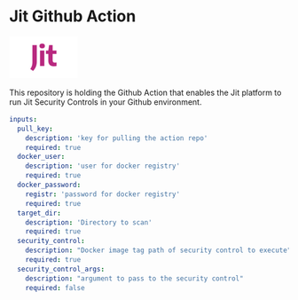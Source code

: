 # Jit Github Action

![alt text](images/jit-logo-small.png)

This repository is holding the Github Action that enables the Jit platform to run Jit Security Controls in your Github environment.

```yaml
inputs:
  pull_key:
    description: 'key for pulling the action repo'
    required: true
  docker_user:
    description: 'user for docker registry'
    required: true
  docker_password:
    registr: 'password for docker registry'
    required: true
  target_dir:
    description: 'Directory to scan'
    required: true
  security_control:
    description: "Docker image tag path of security control to execute"
    required: true
  security_control_args:
    description: "argument to pass to the security control"
    required: false
```

